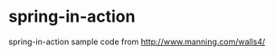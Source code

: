 spring-in-action
================

spring-in-action sample code from http://www.manning.com/walls4/
